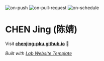 
  ![on-push](../../actions/workflows/on-push.yaml/badge.svg)
  ![on-pull-request](../../actions/workflows/on-pull-request.yaml/badge.svg)
  ![on-schedule](../../actions/workflows/on-schedule.yaml/badge.svg)

  # CHEN Jing (陈婧)

  Visit **[chenjing-pku.github.io](https://chenjing-pku.github.io/)** 🚀

  _Built with [Lab Website Template](https://greene-lab.gitbook.io/lab-website-template-docs)_
 
 
